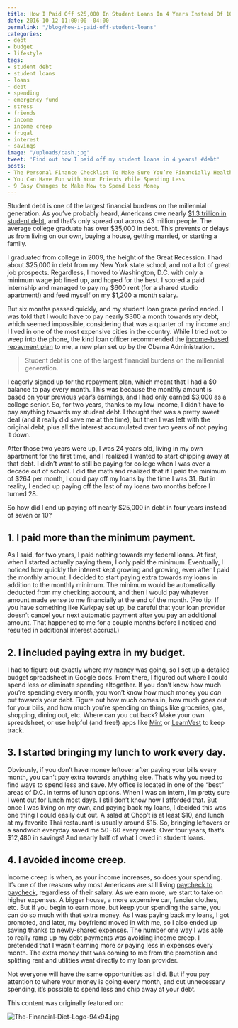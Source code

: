 ```yaml
---
title: How I Paid Off $25,000 In Student Loans In 4 Years Instead Of 10
date: 2016-10-12 11:00:00 -04:00
permalink: "/blog/how-i-paid-off-student-loans"
categories:
- debt
- budget
- lifestyle
tags:
- student debt
- student loans
- loans
- debt
- spending
- emergency fund
- stress
- friends
- income
- income creep
- frugal
- interest
- savings
image: "/uploads/cash.jpg"
tweet: 'Find out how I paid off my student loans in 4 years! #debt'
posts:
- The Personal Finance Checklist To Make Sure You’re Financially Healthy
- You Can Have Fun with Your Friends While Spending Less
- 9 Easy Changes to Make Now to Spend Less Money
---
```


Student debt is one of the largest financial burdens on the millennial generation. As you’ve probably heard, Americans owe nearly [$1.3 trillion in student debt](https://studentloanhero.com/student-loan-debt-statistics/), and that’s only spread out across 43 million people. The average college graduate has over $35,000 in debt. This prevents or delays us from living on our own, buying a house, getting married, or starting a family.

I graduated from college in 2009, the height of the Great Recession. I had about $25,000 in debt from my New York state school, and not a lot of great job prospects. Regardless, I moved to Washington, D.C. with only a minimum wage job lined up, and hoped for the best. I scored a paid internship and managed to pay my $600 rent (for a shared studio apartment!) and feed myself on my $1,200 a month salary.

But six months passed quickly, and my student loan grace period ended. I was told that I would have to pay nearly $300 a month towards my debt, which seemed impossible, considering that was a quarter of my income and I lived in one of the most expensive cities in the country. While I tried not to weep into the phone, the kind loan officer recommended the [income-based repayment plan](https://studentaid.ed.gov/sa/repay-loans/understand/plans/income-driven) to me, a new plan set up by the Obama Administration.

> Student debt is one of the largest financial burdens on the millennial generation.

I eagerly signed up for the repayment plan, which meant that I had a $0 balance to pay every month. This was because the monthly amount is based on your previous year’s earnings, and I had only earned $3,000 as a college senior. So, for two years, thanks to my low income, I didn’t have to pay anything towards my student debt. I thought that was a pretty sweet deal (and it really did save me at the time), but then I was left with the original debt, plus all the interest accumulated over two years of not paying it down.

After those two years were up, I was 24 years old, living in my own apartment for the first time, and I realized I wanted to start chipping away at that debt. I didn’t want to still be paying for college when I was over a decade out of school. I did the math and realized that if I paid the minimum of $264 per month, I could pay off my loans by the time I was 31. But in reality, I ended up paying off the last of my loans two months before I turned 28.

So how did I end up paying off nearly $25,000 in debt in four years instead of seven or 10?

## 1. I paid more than the minimum payment.

As I said, for two years, I paid nothing towards my federal loans. At first, when I started actually paying them, I only paid the minimum. Eventually, I noticed how quickly the interest kept growing and growing, even after I paid the monthly amount. I decided to start paying extra towards my loans in addition to the monthly minimum. The minimum would be automatically deducted from my checking account, and then I would pay whatever amount made sense to me financially at the end of the month. (Pro tip: If you have something like Kwikpay set up, be careful that your loan provider doesn’t cancel your next automatic payment after you pay an additional amount. That happened to me for a couple months before I noticed and resulted in additional interest accrual.)

## 2. I included paying extra in my budget.

I had to figure out exactly where my money was going, so I set up a detailed budget spreadsheet in Google docs. From there, I figured out where I could spend less or eliminate spending altogether. If you don’t know how much you’re spending every month, you won’t know how much money you *can* put towards your debt. Figure out how much comes in, how much goes out for your bills, and how much you’re spending on things like groceries, gas, shopping, dining out, etc. Where can you cut back? Make your own spreadsheet, or use helpful (and free!) apps like [Mint](https://www.mint.com/) or [LearnVest](https://www.learnvest.com) to keep track.

## 3. I started bringing my lunch to work every day.

Obviously, if you don’t have money leftover after paying your bills every month, you can’t pay extra towards anything else. That’s why you need to find ways to spend less and save. My office is located in one of the “best” areas of D.C. in terms of lunch options. When I was an intern, I’m pretty sure I went out for lunch most days. I still don’t know how I afforded that. But once I was living on my own, and paying back my loans, I decided this was one thing I could easily cut out. A salad at Chop’t is at least $10, and lunch at my favorite Thai restaurant is usually around $15. So, bringing leftovers or a sandwich everyday saved me $50-$60 every week. Over four years, that’s $12,480 in savings! And nearly half of what I owed in student loans.

## 4. I avoided income creep.

Income creep is when, as your income increases, so does your spending. It’s one of the reasons why most Americans are still living [paycheck to paycheck](https://www.theguardian.com/business/2015/dec/25/wealthy-americans-living-paycheck-to-paycheck-income-paying-bills), regardless of their salary. As we earn more, we start to take on higher expenses. A bigger house, a more expensive car, fancier clothes, etc. But if you begin to earn more, but keep your spending the same, you can do so much with that extra money. As I was paying back my loans, I got promoted, and later, my boyfriend moved in with me, so I also ended up saving thanks to newly-shared expenses. The number one way I was able to really ramp up my debt payments was avoiding income creep. I pretended that I wasn’t earning more *or* paying less in expenses every month. The extra money that was coming to me from the promotion and splitting rent and utilities went directly to my loan provider.

Not everyone will have the same opportunities as I did. But if you pay attention to where your money is going every month, and cut unnecessary spending, it’s possible to spend less and chip away at your debt.

This content was originally featured on:

![The-Financial-Diet-Logo-94x94.jpg](/uploads/The-Financial-Diet-Logo-94x94.jpg)